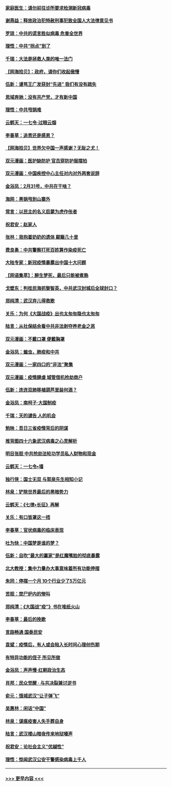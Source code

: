#### [家庭医生：请勿前往诊所要求检测新冠病毒](../pages/nsc993/n11929190.md?t=03110802) 
#### [谢燕益：释放政治犯特赦刑事犯致全国人大法律意见书](../pages/nsc993/n11928978.md?t=03110802) 
#### [罗琼：中共的谎言胜似病毒 危害全世界](../pages/nsc993/n11922636.md?t=03110802) 
#### [理悟：中共“拐点”到了](../pages/nsc993/n11928496.md?t=03110802) 
#### [千瑞：大法是拯救人类的唯一法门](../pages/nsc993/n11927637.md?t=03110802) 
#### [【网海拾贝】：政府，请你们收起傲慢](../pages/nsc993/n11926932.md?t=03110802) 
#### [伍新：谩骂王广发获封“先进” 我们有没有疏失](../pages/nsc993/n11926101.md?t=03110802) 
#### [思域奔驰：没有共产党，才有新中国](../pages/nsc993/n11926058.md?t=03110802) 
#### [理悟：中共甩锅难](../pages/nsc993/n11925355.md?t=03110802) 
#### [云鹤天：一七令·过眼云烟](../pages/nsc993/n11925284.md?t=03110802) 
#### [李春草：追责还是感恩？](../pages/nsc993/n11925274.md?t=03110802) 
#### [【网海拾贝】世界欠中国一声感谢？无耻之尤！](../pages/nsc993/n11925239.md?t=03110802) 
#### [双元漫画：医护缺防护 官员穿防护服摆拍](../pages/nsc993/n11923899.md?t=03110802) 
#### [双元漫画：中国疾控中心主任对内对外两套说辞](../pages/nsc993/n11921994.md?t=03110802) 
#### [金浴凤：2月31号，中共在干啥？](../pages/nsc993/n11922706.md?t=03110802) 
#### [海网：黑锅甩到山寨外](../pages/nsc993/n11922688.md?t=03110802) 
#### [常言：以民主的名义启蒙为虎作伥者](../pages/nsc993/n11922217.md?t=03110802) 
#### [祝君安：赵家人](../pages/nsc993/n11922209.md?t=03110802) 
#### [张林：我抱着奶奶的遗体 颠簸几十里](../pages/nsc993/n11920945.md?t=03110802) 
#### [费良勇：中共警察打死百姓算作染疫死亡](../pages/nsc993/n11919264.md?t=03110802) 
#### [大陆专家：新冠疫情暴露出中国十大问题](../pages/nsc993/n11919187.md?t=03110802) 
#### [【网语集萃】：醉生梦死，最后只能被煮熟](../pages/nsc993/n11918994.md?t=03110802) 
#### [戈壁东：判桂民海抓黎智英，中共武汉封城后全球封口？](../pages/nsc993/n11917982.md?t=03110802) 
#### [郑纯清：武汉弃儿得救歌](../pages/nsc993/n11917881.md?t=03110802) 
#### [关乐：为何《大国战疫》出也太匆匆隐也太匆匆](../pages/nsc993/n11917792.md?t=03110802) 
#### [陆言：从社保结余看中共非法剥夺养老金之恶](../pages/nsc993/n11917084.md?t=03110802) 
#### [双元漫画：不戴口罩 便戴胸罩](../pages/nsc993/n11916447.md?t=03110802) 
#### [金浴凤：蝗虫，肺疫和中共](../pages/nsc993/n11916904.md?t=03110802) 
#### [双元漫画：一家四口的“非法”聚集](../pages/nsc993/n11916378.md?t=03110802) 
#### [双元漫画：疫情肆虐 城管借机抢劫商户](../pages/nsc993/n11916310.md?t=03110802) 
#### [伍新：连连双肺移植葫芦里装何酒？](../pages/nsc993/n11913667.md?t=03110802) 
#### [金浴凤：南柯子·大国制疫](../pages/nsc993/n11913657.md?t=03110802) 
#### [千瑞：天的谴告  人的机会](../pages/nsc993/n11913309.md?t=03110802) 
#### [勉映：吾日三省疫情背后的阴谋](../pages/nsc993/n11913079.md?t=03110802) 
#### [推背图四十六象武汉病毒之心灵解析](../pages/nsc993/n11911761.md?t=03110802) 
#### [明目张胆 中共抢劫法轮功学员私人财物和现金](../pages/nsc993/n11910262.md?t=03110802) 
#### [云鹤天：一七令▪墙](../pages/nsc993/n11910627.md?t=03110802) 
#### [独行侠：国士无双 与郭泉先生相知小记](../pages/nsc993/n11910613.md?t=03110802) 
#### [林泉：铲除世界最后的黑暗势力](../pages/nsc993/n11909320.md?t=03110802) 
#### [云鹤天：《七律▪长征》再解](../pages/nsc993/n11909327.md?t=03110802) 
#### [关乐：有口皆罩这一捂](../pages/nsc993/n11908393.md?t=03110802) 
#### [李春草：官状病毒的临床表现](../pages/nsc993/n11908339.md?t=03110802) 
#### [吐为快：中国梦是谁的梦？](../pages/nsc993/n11906564.md?t=03110802) 
#### [伍新：自吹“最大的赢家”是红魔嘴脸的彻底暴露](../pages/nsc993/n11906407.md?t=03110802) 
#### [北大教授：集中力量办大事意味着所有功能停摆](../pages/nsc993/n11904800.md?t=03110802) 
#### [朱同：停摆一个月 10个行业少了5万亿元](../pages/nsc993/n11904498.md?t=03110802) 
#### [苦胆：焚尸炉内的惨叫](../pages/nsc993/n11904479.md?t=03110802) 
#### [郑纯清：《大国战“疫”》书在堆纸火山](../pages/nsc993/n11904450.md?t=03110802) 
#### [李春草：最后的挽歌](../pages/nsc993/n11904441.md?t=03110802) 
#### [言路畅通 国泰民安](../pages/nsc993/n11904222.md?t=03110802) 
#### [袁斌：疫情后，有人或会陷入长时间心理创伤期](../pages/nsc993/n11901514.md?t=03110802) 
#### [有特异功能的侄子 所见所做](../pages/nsc993/n11901154.md?t=03110802) 
#### [金浴凤：声声慢‧红朝政治生态](../pages/nsc993/n11899553.md?t=03110802) 
#### [肖邦：民众觉醒 · 与共决裂兼讨逆书](../pages/nsc993/n11898435.md?t=03110802) 
#### [俞元：饿城武汉“让子弹飞”](../pages/nsc993/n11898344.md?t=03110802) 
#### [吴惠林：闲话“中国”](../pages/nsc993/n11898182.md?t=03110802) 
#### [林泉：谋瘟疫害人失手葬自身](../pages/nsc993/n11897892.md?t=03110802) 
#### [陆言：武汉楼山暗夜传来地狱嚎声](../pages/nsc993/n11897033.md?t=03110802) 
#### [祝君安：论社会主义“优越性”](../pages/nsc993/n11897005.md?t=03110802) 
#### [理悟：惊闻武汉公安干警感染病毒上千人](../pages/nsc993/n11896947.md?t=03110802) 

----
#### [ >>> 更早内容 <<< ](../indexes/nsc993-earlier.md)
